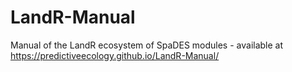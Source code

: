 # LandR-Manual

Manual of the LandR ecosystem of SpaDES modules - available at https://predictiveecology.github.io/LandR-Manual/
